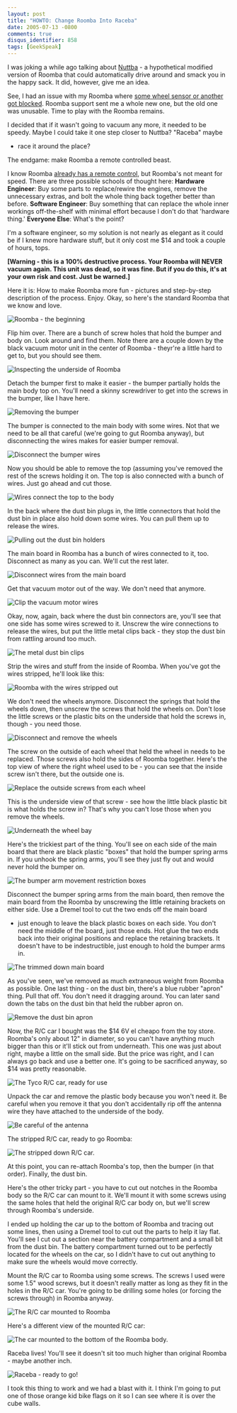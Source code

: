```yaml
---
layout: post
title: "HOWTO: Change Roomba Into Raceba"
date: 2005-07-13 -0800
comments: true
disqus_identifier: 858
tags: [GeekSpeak]
---
```

I was joking a while ago talking about
[Nuttba](/archive/2005/05/26/nuttba.aspx) - a hypothetical modified
version of Roomba that could automatically drive around and smack you in
the happy sack. It did, however, give me an idea.

 See, I had an issue with my Roomba where [some wheel sensor or another
got blocked](/archive/2005/06/21/karmic-blowback.aspx). Roomba support
sent me a whole new one, but the old one was unusable. Time to play with
the Roomba remains.

 I decided that if it wasn't going to vacuum any more, it needed to be
speedy. Maybe I could take it one step closer to Nuttba? "Raceba" maybe
- race it around the place?

 The endgame: make Roomba a remote controlled beast.

 I know Roomba [already has a remote
control](http://www.irobotstore.com/CGI-BIN/LANSAWEB?WEBEVENT+L095C4D814AB2403C737E683+JGW+ENG),
but Roomba's not meant for speed. There are three possible schools of
thought here:
 **Hardware Engineer**: Buy some parts to replace/rewire the engines,
remove the unnecessary extras, and bolt the whole thing back together
better than before.
 **Software Engineer**: Buy something that can replace the whole inner
workings off-the-shelf with minimal effort because I don't do that
'hardware thing.'
 **Everyone Else**: What's the point?

 I'm a software engineer, so my solution is not nearly as elegant as it
could be if I knew more hardware stuff, but it only cost me $14 and
took a couple of hours, tops.

 **[Warning - this is a 100% destructive process. Your Roomba will NEVER
vacuum again. This unit was dead, so it was fine. But if you do this,
it's at your own risk and cost. Just be warned.]**

 Here it is: How to make Roomba more fun - pictures and step-by-step
description of the process. Enjoy.
 Okay, so here's the standard Roomba that we know and love.

 ![Roomba - the
beginning](https://hyqi8g.blu.livefilestore.com/y2pCE8I_zBx_GTc211ctoylepDsi-QbHj20w2yyRLe5BI3CV4XR_xiL6qxRZMXgcOr6CeRVLv2fr6XRTcEy6n6DwTbHbaO41szAADtundRSLg0/20050713nuttba001ql9.jpg?psid=1)

 Flip him over. There are a bunch of screw holes that hold the bumper
and body on. Look around and find them. Note there are a couple down by
the black vacuum motor unit in the center of Roomba - theyr're a little
hard to get to, but you should see them.

 ![Inspecting the underside of
Roomba](https://hyqi8g.blu.livefilestore.com/y2pDRbB9tABqeQ-4SLyuuX04glSozSKnaMU1DJfHnbD4YTS2OIDZvLz7Orm4lGPfTtkK0t1j4I2ISROTa5lnT-qQKGW1lfIaeQO175mcJvc_-g/20050713nuttba002xk7.jpg?psid=1)

 Detach the bumper first to make it easier - the bumper partially holds
the main body top on. You'll need a skinny screwdriver to get into the
screws in the bumper, like I have here.

 ![Removing the
bumper](https://hyqi8g.blu.livefilestore.com/y2pubDnHRaM8ZG1FECW1m00GtLf4FljD4T12YTSZHXACq5pTQFfY243mJWJMy6R88THC9qADwere_JOaNsV2NUzp8cGS9gS-KuZf6EkYdt6jsU/20050713nuttba003wt5.jpg?psid=1)

 The bumper is connected to the main body with some wires. Not that we
need to be all that careful (we're going to gut Roomba anyway), but
disconnecting the wires makes for easier bumper removal.

 ![Disconnect the bumper
wires](https://hyqi8g.blu.livefilestore.com/y2p_1gzx8jIPeuUcH835uTboKOC92DjEyi6A9fyBwvu2sfTPayu1rxtzvUi_QMZSEaLPw1EQZ5yhm0g0mKhE6Qxusm8xFTDVZ-OVMmdD4MiAxk/20050713nuttba004po2.jpg?psid=1)

 Now you should be able to remove the top (assuming you've removed the
rest of the screws holding it on. The top is also connected with a bunch
of wires. Just go ahead and cut those.

 ![Wires connect the top to the
body](https://hyqi8g.blu.livefilestore.com/y2psQPu5KR3qCPrDOMm2Rp-9cIEmUWyrazg1CKgsw-6CaIE5qn_rL6WCI-TLFXOGyY6qtGan0MorcisbLN27KH-MPqb25jlY337VJLp0Qm1HyM/20050713nuttba005fp3.jpg?psid=1)

 In the back where the dust bin plugs in, the little connectors that
hold the dust bin in place also hold down some wires. You can pull them
up to release the wires.

 ![Pulling out the dust bin
holders](https://hyqi8g.blu.livefilestore.com/y2pOXEIvN1lBoznstMmgwNpZsw39A_adaju7G52xDc_QjJW-yy98ebmLN7anfayKajeSZmqwwHjGeTqwvhUQzxGspjj0fOcSfZD5TwTHeJlLHo/20050713nuttba006qx9.jpg?psid=1)

 The main board in Roomba has a bunch of wires connected to it, too.
Disconnect as many as you can. We'll cut the rest later.

 ![Disconnect wires from the main
board](https://hyqi8g.blu.livefilestore.com/y2pHNMjVlC-0Cr-1SJC8MhMI_xClh082MhCoJ107W7chgSRlefdkbVKROcRQmrc9HvouDmClR74Gdi3TBuLS0F4LvYa9wGErsg_7QO43XURa4U/20050713nuttba007ek4.jpg?psid=1)

 Get that vacuum motor out of the way. We don't need that anymore.

 ![Clip the vacuum motor
wires](https://hyqi8g.blu.livefilestore.com/y2paRgcl7OWBlXa5eQGo991k2pxGnkRHLUD7-9FZyB_BuHfwvdbQAjRKBOXwlVUKtRBOyoY9JvM_u7GQ-LmT_c-JE_-C8vP8kacXPQ48v9tXz0/20050713nuttba008ww6.jpg?psid=1)

 Okay, now, again, back where the dust bin connectors are, you'll see
that one side has some wires screwed to it. Unscrew the wire connections
to release the wires, but put the little metal clips back - they stop
the dust bin from rattling around too much.

 ![The metal dust bin
clips](https://hyqi8g.blu.livefilestore.com/y2pQw7eTAkc4B1DDxCN9ujsTqkPvoaQiestC0RgPxV7Bmgx0FL2prIpHk9nv65qnWA4dIlJFXv1lOdTlzg8XncdCHrekEgDdB4rok9UTdPQauQ/20050713nuttba009kz2.jpg?psid=1)

 Strip the wires and stuff from the inside of Roomba. When you've got
the wires stripped, he'll look like this:

 ![Roomba with the wires stripped
out](https://hyqi8g.blu.livefilestore.com/y2pYZFJ-UG-7-p7QGK9JN7uelrBcWrskcEy55e75kVMHfVku8U5R-8sypHVvotOCHctJCYnRtNOl-4D6C85bmOEI977UglBw9uR2pjIgzdMggo/20050713nuttba010jg8.jpg?psid=1)

 We don't need the wheels anymore. Disconnect the springs that hold the
wheels down, then unscrew the screws that hold the wheels on. Don't lose
the little screws or the plastic bits on the underside that hold the
screws in, though - you need those.

 ![Disconnect and remove the
wheels](https://hyqi8g.blu.livefilestore.com/y2pOqAS40pg1qqe5iu2e8M6S1uMMAvafKMKnjJNxIL9LxWvoHkPe6lyDdwvcDi6zVLHlrJ1MvulMe1JwfuNfFWIeyKzu_WZFziRIWTGeWmHqbM/20050713nuttba011xw8.jpg?psid=1)

 The screw on the outside of each wheel that held the wheel in needs to
be replaced. Those screws also hold the sides of Roomba together. Here's
the top view of where the right wheel used to be - you can see that the
inside screw isn't there, but the outside one is.

 ![Replace the outside screws from each
wheel](https://hyqi8g.blu.livefilestore.com/y2p5bxonl9brFNlZZtuoY8D9L2ny0YnbGEKBBGmAcrJKD06IpdEMDJU5hn88DJgCmz9A439ZnNK5j614WAie7K83aB0eDQFc2IkSc5YURgEcEs/20050713nuttba012ms5.jpg?psid=1)

 This is the underside view of that screw - see how the little black
plastic bit is what holds the screw in? That's why you can't lose those
when you remove the wheels.

 ![Underneath the wheel
bay](https://hyqi8g.blu.livefilestore.com/y2pDCk0wYz8HCM3d298BvnxGyRzN3UrdbvYh1-acTS9ZFNGrzjIFiG2ZYcCfVcJxCCzAZCpKXg2IuAPp07ab5mDXE3uImRN-wQi-yDk_fZ7-vQ/20050713nuttba013re5.jpg?psid=1)

 Here's the trickiest part of the thing. You'll see on each side of the
main board that there are black plastic "boxes" that hold the bumper
spring arms in. If you unhook the spring arms, you'll see they just fly
out and would never hold the bumper on.

 ![The bumper arm movement restriction
boxes](https://hyqi8g.blu.livefilestore.com/y2p6GGZoAn1wWBbe_5jKQarAKIduYhMHjbGGjCxnibGOBtBjJGkXUtID8gfLA9TLvHYrrjd30KeG9MfhEKNyvKiG2QWuBuFfCWa-oC3i5hqHyw/20050713nuttba014re3.jpg?psid=1)

 Disconnect the bumper spring arms from the main board, then remove the
main board from the Roomba by unscrewing the little retaining brackets
on either side. Use a Dremel tool to cut the two ends off the main board
- just enough to leave the black plastic boxes on each side. You don't
need the middle of the board, just those ends. Hot glue the two ends
back into their original positions and replace the retaining brackets.
It doesn't have to be indestructible, just enough to hold the bumper
arms in.

 ![The trimmed down main
board](https://hyqi8g.blu.livefilestore.com/y2pmCcnurvXPBXwNvCtcyChvYuTeETrYt_yy76ahZyQCcmCWhhkm3aRztx8wVb79Jww0PQt58n1ZVyHV7f0aQ1sxnnrauqi80tG3L3z7LaDw54/20050713nuttba015vz1.jpg?psid=1)

 As you've seen, we've removed as much extraneous weight from Roomba as
possible. One last thing - on the dust bin, there's a blue rubber
"apron" thing. Pull that off. You don't need it dragging around. You can
later sand down the tabs on the dust bin that held the rubber apron on.

 ![Remove the dust bin
apron](https://hyqi8g.blu.livefilestore.com/y2pl1iRpyat7uLopj2ouEJzPHOc8jS0ViLsE_s5PhKurUGMdESjX7-DTmztimX6xMA2iNWnPE2QDy-dmIVnfaI-QRS6Ac6ADez1tiBBVVLI5R4/20050713nuttba016oj3.jpg?psid=1)

 Now, the R/C car I bought was the $14 6V el cheapo from the toy store.
Roomba's only about 12" in diameter, so you can't have anything much
bigger than this or it'll stick out from underneath. This one was just
about right, maybe a little on the small side. But the price was right,
and I can always go back and use a better one. It's going to be
sacrificed anyway, so $14 was pretty reasonable.

 ![The Tyco R/C car, ready for
use](https://hyqi8g.blu.livefilestore.com/y2pnmJU7tBmmvEkTsOso6TnGUnFQkM9luhZZ1iCF_XV-pr3CQJP9nbxCkxbkuzykyKlmVTDepOTd25IRZaDuIwz5hFIXVFhLWUdc2s7vuOiPOQ/20050713nuttba017qa7.jpg?psid=1)

 Unpack the car and remove the plastic body because you won't need it.
Be careful when you remove it that you don't accidentally rip off the
antenna wire they have attached to the underside of the body.

 ![Be careful of the
antenna](https://hyqi8g.blu.livefilestore.com/y2pZRfCZ1CXMT-Z1ACkSqyirSHJ8FMxx0fzwzVLJ0MCeUIAAIC6TerK6zICg_Uu0d7U861cwik3wajzswnSiFbY-laOpxxlzJ0AHbnT7cBssJk/20050713nuttba018mr3.jpg?psid=1)

 The stripped R/C car, ready to go Roomba:

 ![The stripped down R/C
car.](https://hyqi8g.blu.livefilestore.com/y2pXBz1PaGYeZ3vytP8cHTQICHTb92_PuPDP-M5Kc-TIYDEDVCOBOXbezShLKcHwkVXSRnUUShebpHJEGH_A_3H1Ph4XDW-RlxjQ6MWEi7osWg/20050713nuttba019zb8.jpg?psid=1)

 At this point, you can re-attach Roomba's top, then the bumper (in that
order). Finally, the dust bin.

 Here's the other tricky part - you have to cut out notches in the
Roomba body so the R/C car can mount to it. We'll mount it with some
screws using the same holes that held the original R/C car body on, but
we'll screw through Roomba's underside.

 I ended up holding the car up to the bottom of Roomba and tracing out
some lines, then using a Dremel tool to cut out the parts to help it lay
flat. You'll see I cut out a section near the battery compartment and a
small bit from the dust bin. The battery compartment turned out to be
perfectly located for the wheels on the car, so I didn't have to cut out
anything to make sure the wheels would move correctly.

 Mount the R/C car to Roomba using some screws. The screws I used were
some 1.5" wood screws, but it doesn't really matter as long as they fit
in the holes in the R/C car. You're going to be drilling some holes (or
forcing the screws through) in Roomba anyway.

 ![The R/C car mounted to
Roomba](https://hyqi8g.blu.livefilestore.com/y2ppjnBLyVce1akn7mP3eIG0B0uoX0az1yKu-wEuCYbzP1lekcjsQytRgRPBxv_8OKVI1wpkVKoa0-EZMVamfkX4G794BBuLxPz4hdQu_q-860/20050713nuttba021xp3.jpg?psid=1)

 Here's a different view of the mounted R/C car:

 ![The car mounted to the bottom of the Roomba
body.](https://hyqi8g.blu.livefilestore.com/y2pXVmNB6_Bk-_-0bNOatviVbs-XAwuR8lBXLcnylhWivr0n4S6PB4zcufRu1UUabunC8lOVdbZM3j7lnuWaS3WU06a2jSMAP0Ua6gZqTS8ojY/20050713nuttba022qt3.jpg?psid=1)

 Raceba lives! You'll see it doesn't sit too much higher than original
Roomba - maybe another inch.

 ![Raceba - ready to
go!](https://hyqi8g.blu.livefilestore.com/y2pV1xWs7dXtQGb3pJrtB_Clws1fImkETFLpHgzhDH7gr43hSMXtnL2PYlU782JDjxdDpfiihwFQ9lnROW7uKJU8ueABdc0jK6mxP0Ybo8QrOs/20050713nuttba023ef9.jpg?psid=1)

 I took this thing to work and we had a blast with it. I think I'm going
to put one of those orange kid bike flags on it so I can see where it is
over the cube walls.

